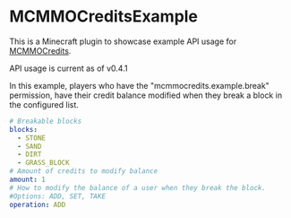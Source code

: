 # MCMMOCreditsExample
This is a Minecraft plugin to showcase example API usage for [MCMMOCredits](https://github.com/CultivateGames/MCMMOCredits).

API usage is current as of v0.4.1

In this example, players who have the "mcmmocredits.example.break" permission, have their credit balance modified when they break a block in the configured list.

```yml
# Breakable blocks
blocks:
  - STONE
  - SAND
  - DIRT
  - GRASS_BLOCK
# Amount of credits to modify balance
amount: 1
# How to modify the balance of a user when they break the block.
#Options: ADD, SET, TAKE
operation: ADD
```
